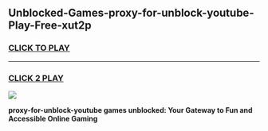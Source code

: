 
## Unblocked-Games-proxy-for-unblock-youtube-Play-Free-xut2p
<h3>
<a href="https://premium76.site?title=proxy-for-unblock-youtube&ref=10A">CLICK TO PLAY</a></h3>
<hr>

<h3>
<a href="https://premium76.site?title=proxy-for-unblock-youtube&ref=10A">CLICK 2 PLAY</a>
  
</h3>

<a href="https://premium76.site?title=proxy-for-unblock-youtube&ref=10A"><img src="https://clearcache.store/games.png"></a>


**proxy-for-unblock-youtube games unblocked: Your Gateway to Fun and Accessible Online Gaming**
